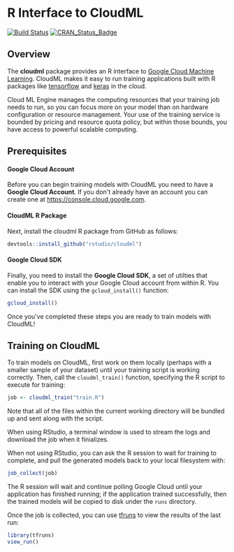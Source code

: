 R Interface to CloudML
================

[![Build Status](https://travis-ci.org/rstudio/cloudml.svg?branch=master)](https://travis-ci.org/rstudio/cloudml) [![CRAN\_Status\_Badge](https://www.r-pkg.org/badges/version/cloudml)](https://cran.r-project.org/package=cloudml)

Overview
--------

The **cloudml** package provides an R interface to [Google Cloud Machine Learning](https://cloud.google.com/ml-engine/). CloudML makes it easy to run training applications built with R packages like [tensorflow](https://tensorflow.rstudio.com/) and [keras](https://keras.rstudio.com/) in the cloud.

Cloud ML Engine manages the computing resources that your training job needs to run, so you can focus more on your model than on hardware configuration or resource management. Your use of the training service is bounded by pricing and resource quota policy, but within those bounds, you have access to powerful scalable computing.

Prerequisites
-------------

#### Google Cloud Account

Before you can begin training models with CloudML you need to have a **Google Cloud Account**. If you don't already have an account you can create one at <https://console.cloud.google.com>.

#### CloudML R Package

Next, install the cloudml R package from GitHub as follows:

``` r
devtools::install_github("rstudio/cloudml")
```

#### Google Cloud SDK

Finally, you need to install the **Google Cloud SDK**, a set of utilties that enable you to interact with your Google Cloud account from within R. You can install the SDK using the `gcloud_install()` function:

``` r
gcloud_install()
```

Once you've completed these steps you are ready to train models with CloudML!

Training on CloudML
-------------------

To train models on CloudML, first work on them locally (perhaps with a smaller sample of your dataset) until your training script is working correctly. Then, call the `cloudml_train()` function, specifying the R script to execute for training:

``` r
job <- cloudml_train("train.R")
```

Note that all of the files within the current working directory will be bundled up and sent along with the script.

When using RStudio, a terminal window is used to stream the logs and download the job when it finializes.

When not using RStudio, you can ask the R session to wait for training to complete, and pull the generated models back to your local filesystem with:

``` r
job_collect(job)
```

The R session will wait and continue polling Google Cloud until your application has finished running; if the application trained successfully, then the trained models will be copied to disk under the `runs` directory.

Once the job is collected, you can use [tfruns](https://tensorflow.rstudio.com/tools/tfruns/) to view the results of the last run:

``` r
library(tfruns)
view_run()
```
